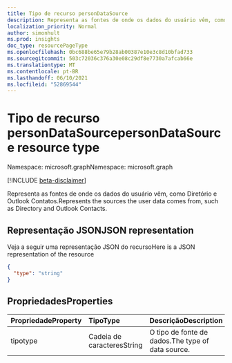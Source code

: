 ```yaml
---
title: Tipo de recurso personDataSource
description: Representa as fontes de onde os dados do usuário vêm, como Diretório e Outlook Contatos.
localization_priority: Normal
author: simonhult
ms.prod: insights
doc_type: resourcePageType
ms.openlocfilehash: 0bc688be65e79b28ab00387e10e3c8d10bfad733
ms.sourcegitcommit: 503c72036c376a30e08c29df8e7730a7afcab66e
ms.translationtype: MT
ms.contentlocale: pt-BR
ms.lasthandoff: 06/10/2021
ms.locfileid: "52869544"
---
```

# <a name="persondatasource-resource-type"></a><span data-ttu-id="ab851-103">Tipo de recurso personDataSource</span><span class="sxs-lookup"><span data-stu-id="ab851-103">personDataSource resource type</span></span>

<span data-ttu-id="ab851-104">Namespace: microsoft.graph</span><span class="sxs-lookup"><span data-stu-id="ab851-104">Namespace: microsoft.graph</span></span>

[!INCLUDE [beta-disclaimer](../../includes/beta-disclaimer.md)]

<span data-ttu-id="ab851-105">Representa as fontes de onde os dados do usuário vêm, como Diretório e Outlook Contatos.</span><span class="sxs-lookup"><span data-stu-id="ab851-105">Represents the sources the user data comes from, such as Directory and Outlook Contacts.</span></span>

## <a name="json-representation"></a><span data-ttu-id="ab851-106">Representação JSON</span><span class="sxs-lookup"><span data-stu-id="ab851-106">JSON representation</span></span>

<span data-ttu-id="ab851-107">Veja a seguir uma representação JSON do recurso</span><span class="sxs-lookup"><span data-stu-id="ab851-107">Here is a JSON representation of the resource</span></span>

<!-- {
  "blockType": "resource",
  "optionalProperties": [

  ],
  "@odata.type": "microsoft.graph.personDataSource"
}-->

```json
{
  "type": "string"
}
```
## <a name="properties"></a><span data-ttu-id="ab851-108">Propriedades</span><span class="sxs-lookup"><span data-stu-id="ab851-108">Properties</span></span>
| <span data-ttu-id="ab851-109">Propriedade</span><span class="sxs-lookup"><span data-stu-id="ab851-109">Property</span></span>     | <span data-ttu-id="ab851-110">Tipo</span><span class="sxs-lookup"><span data-stu-id="ab851-110">Type</span></span>   |<span data-ttu-id="ab851-111">Descrição</span><span class="sxs-lookup"><span data-stu-id="ab851-111">Description</span></span>|
|:---------------|:--------|:----------|
|<span data-ttu-id="ab851-112">tipo</span><span class="sxs-lookup"><span data-stu-id="ab851-112">type</span></span>|<span data-ttu-id="ab851-113">Cadeia de caracteres</span><span class="sxs-lookup"><span data-stu-id="ab851-113">String</span></span>|<span data-ttu-id="ab851-114">O tipo de fonte de dados.</span><span class="sxs-lookup"><span data-stu-id="ab851-114">The type of data source.</span></span>|

<!-- uuid: 8fcb5dbc-d5aa-4681-8e31-b001d5168d79
2015-10-25 14:57:30 UTC -->
<!--
{
  "type": "#page.annotation",
  "description": "personDataSource resource",
  "keywords": "",
  "section": "documentation",
  "tocPath": "",
  "suppressions": []
}
-->


